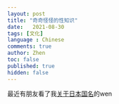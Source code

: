 ```yaml
---
layout: post
title: "奇奇怪怪的性知识"
date:   2021-08-30
tags: [文化]
language : Chinese
comments: true
author: Zhen
toc: false
published: true
hidden: false
---
```

最近有朋友看了我[关于日本国名](/你知道日本有几种不同叫法吗)的wen
<!--stackedit_data:
eyJoaXN0b3J5IjpbLTI4OTAwNjI4NF19
-->